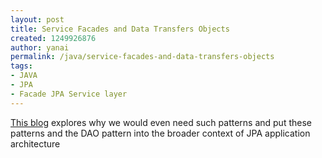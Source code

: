 ```yaml
---
layout: post
title: Service Facades and Data Transfers Objects
created: 1249926876
author: yanai
permalink: /java/service-facades-and-data-transfers-objects
tags:
- JAVA
- JPA
- Facade JPA Service layer
---
```

<p><a href="http://java.dzone.com/articles/jpa-implementation-patterns-3">This blog</a> explores why we would even need such patterns and put these patterns and the DAO pattern into the broader context of JPA application architecture</p>
<p>&nbsp;</p>
<p>&nbsp;</p>
